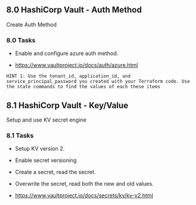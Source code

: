 ## 8.0 HashiCorp Vault - Auth Method
Create Auth Method

### 8.0 Tasks
* Enable and configure azure auth method.

* https://www.vaultproject.io/docs/auth/azure.html

`HINT 1: Use the tenant_id, application_id, and service_principal_password you created with your Terraform code. Use the state commands to find the values of each these items`

## 8.1 HashiCorp Vault - Key/Value
Setup and use KV secret engine

### 8.1 Tasks
* Setup KV version 2.
* Enable secret versioning
* Create a secret, read the secret.
* Overwrite the secret, read both the new and old values.

* https://www.vaultproject.io/docs/secrets/kv/kv-v2.html
